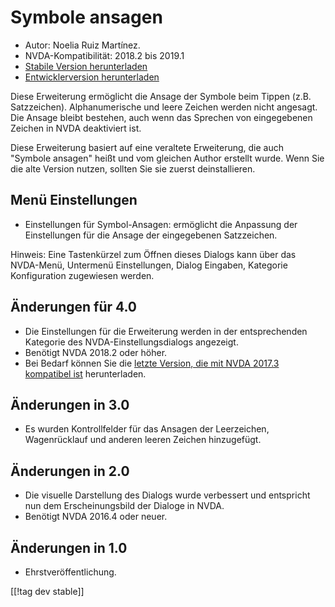 # Symbole ansagen #

*	Autor: Noelia Ruiz Martínez.
*	NVDA-Kompatibilität: 2018.2 bis 2019.1
*	[Stabile Version herunterladen][1]
*	[Entwicklerversion herunterladen][2]

Diese Erweiterung ermöglicht die Ansage der Symbole beim Tippen
(z.B. Satzzeichen). Alphanumerische und leere Zeichen werden nicht
angesagt. Die Ansage bleibt bestehen, auch wenn das Sprechen von
eingegebenen Zeichen in NVDA deaktiviert ist.

Diese Erweiterung basiert auf eine veraltete Erweiterung, die auch "Symbole
ansagen" heißt und vom gleichen Author erstellt wurde. Wenn Sie die alte
Version nutzen, sollten Sie sie zuerst deinstallieren.

## Menü Einstellungen ##
*	Einstellungen für Symbol-Ansagen: ermöglicht die Anpassung der
  Einstellungen für die Ansage der eingegebenen Satzzeichen.

Hinweis: Eine Tastenkürzel zum Öffnen dieses Dialogs kann über das
NVDA-Menü, Untermenü Einstellungen, Dialog Eingaben, Kategorie Konfiguration
zugewiesen werden.

## Änderungen für 4.0 ##
* Die Einstellungen für die Erweiterung werden in der entsprechenden
  Kategorie des NVDA-Einstellungsdialogs angezeigt.
* Benötigt NVDA 2018.2 oder höher.
* Bei Bedarf können Sie die [letzte Version, die mit NVDA 2017.3 kompatibel
  ist][3] herunterladen.

## Änderungen in 3.0 ##
* Es wurden Kontrollfelder für das Ansagen der Leerzeichen, Wagenrücklauf
  und anderen leeren Zeichen hinzugefügt.

## Änderungen in 2.0 ##
*	Die visuelle Darstellung des Dialogs wurde verbessert und entspricht nun
  dem Erscheinungsbild der Dialoge in NVDA.
*	Benötigt NVDA 2016.4 oder neuer.

## Änderungen in 1.0 ##
*	Ehrstveröffentlichung.


[[!tag dev stable]]

[1]: https://addons.nvda-project.org/files/get.php?file=rsy

[2]: https://addons.nvda-project.org/files/get.php?file=rsy-dev

[3]: https://addons.nvda-project.org/files/get.php?file=rsy-o
